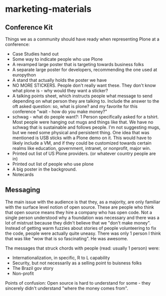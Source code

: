marketing-materials
===================

Conference Kit
--------------

Things we as a community should have ready when representing Plone at a conference:

 * Case Studies hand out
 * Some way to indicate people who use Plone 
 * A revamped large poster that is targeting towards business folks
 * A separate large poster for developers, recommending the one used at europython
 * A stand that actually holds the poster we have
 * NO MORE STICKERS. People don't really want these. They don't know what plone is - why would they want a sticker?
 * A talking points sheet, which instructs people what message to send depending on what person they are talking to.   Include the answer to the oft asked question: so, what is plone? and my favorite for this conference "wait - how do you make money?"
 * schwag - what do people want?: 
1 Person specifically asked for a tshirt. Most people were hanging out mugs and things like that. We have no schwag that is sustainable and follows people. I'm not suggesting mugs, but we need some physical and persistent thing. One idea that was mentioned is USB sticks with a Plone demo on it. This would have to likely include a VM, and if they could be customized towards certain realms like education, government, intranet, or nonprofit, major win. 
 * Printed out list of US Plone providers. (or whatever country people are in)
 * Printed out list of people who use plone
 * A big poster in the background.
 * Notecards




Messaging
---------
The main issue with the audience is that they, as a majority, are only familiar with the surface level notion of open source. These are people who think that open source means they hire a company who has open code. Not a single person understood why a foundation was necessary and there was a lot of mistrust because they didn't believe that we "don't make money". Instead of getting warm fuzzies about stories of people volunteering to fix the code, people were actually quite uneasy. There was only 1 person I think that was like "wow that is so fascinating". He was awesome. 

The messages that struck chords with people (read: usually 1 person) were:
 * Internationalization, in specific, R to L capability
 * Security, but not necessarily as a selling point to buisness folks
 * The Brazil gov story
 * Non-profit

Points of confusion:
Open source is hard to understand for some - they sincerely didn't understand "where the money comes from". 
